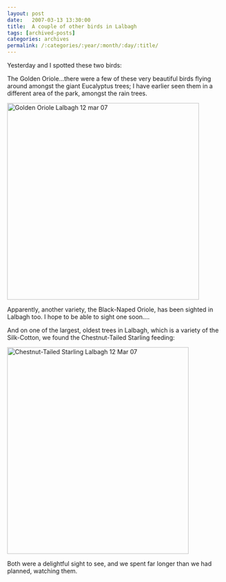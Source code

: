 ```yaml
---
layout: post
date:	2007-03-13 13:30:00
title:  A couple of other birds in Lalbagh
tags: [archived-posts]
categories: archives
permalink: /:categories/:year/:month/:day/:title/
---
```

Yesterday <lj user="sainath"> and I spotted these two birds:

The Golden Oriole...there were a few of these very beautiful birds flying around amongst the giant Eucalyptus trees; I have earlier seen them in a different area of the park, amongst the rain trees.

<a href="http://www.flickr.com/photos/96476944@N00/418757213/" title="Photo Sharing"><img width="445" alt="Golden Oriole Lalbagh 12 mar 07" src="http://farm1.static.flickr.com/150/418757213_db8d223371.jpg" height="456"/></a>

Apparently, another variety, the Black-Naped Oriole, has been sighted in Lalbagh too. I hope to be able to sight one soon....

And on one of the largest, oldest trees in Lalbagh, which is a variety of the Silk-Cotton, we found the Chestnut-Tailed Starling feeding:


<a href="http://www.flickr.com/photos/96476944@N00/418757874/" title="Photo Sharing"><img width="421" alt="Chestnut-Tailed Starling Lalbagh 12 Mar 07" src="http://farm1.static.flickr.com/158/418757874_ec0d9279cc.jpg" height="479"/></a>

Both were a delightful sight to see, and we spent far longer than we had planned, watching them.

